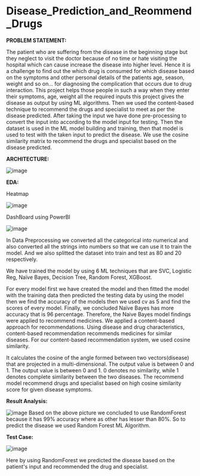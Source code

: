 # Disease_Prediction_and_Reommend_Drugs


**PROBLEM STATEMENT:**

The patient who are suffering from the disease in the beginning stage but they neglect to visit the doctor because of no time or hate visiting the hospital which can cause increase the disease into higher level. Hence it is a challenge to find out the which drug is consumed for which disease based on the symptoms and other personal details of the patients age, season, weight and so on... for diagnosing the complication that occurs due to drug interaction.
This project helps those people in such a way when they enter their symptoms, age, weight all the required inputs this project gives the disease as output by using ML algorithms. Then we used the content-based technique to recommend the drugs and specialist to meet as per the disease predicted. After taking the input we have done pre-processing to convert the input into according to the model input for testing. Then the dataset is used in the ML model building and training, then that model is used to test with the taken input to predict the disease. We use the cosine similarity matrix to recommend the drugs and specialist based on the disease predicted.


**ARCHITECTURE:**

![image](https://github.com/Vedavathi-nalla/Disease_Prediction_and_Reommend_Drugs/assets/68542087/f4de820c-b27e-4ec0-a323-e4857050fb22)


**EDA:**

Heatmap

![image](https://github.com/Vedavathi-nalla/Disease_Prediction_and_Reommend_Drugs/assets/68542087/3d573abe-a802-4c18-936b-0db26c57e8f7)



DashBoard using PowerBI

![image](https://github.com/Vedavathi-nalla/Disease_Prediction_and_Reommend_Drugs/assets/68542087/868b70c0-fcb8-4a8d-a629-1014eebd870d)



In Data Preprocessing we converted all the categorical into numerical and also converted all the strings into numbers so that we can use it to train the model. And we also splitted the dataset into train and test as 80 and 20 respectively.

We have trained the model by using 6 ML techniques that are SVC, Logistic Reg, Naïve Bayes, Decision Tree, Random Forest, XGBoost. 

For every model first we have created the model and then fitted the model with the training data then predicted the testing data by using the model then we find the accuracy of the models then we used cv as 5 and find the scores of every model. Finally, we concluded Naïve Bayes has more accuracy that is 96 percentage. Therefore, the Naive Bayes model findings were applied to recommend medicines. We applied a content-based approach for recommendations. Using disease and drug characteristics, content-based recommendation recommends medicines for similar diseases. For our content-based recommendation system, we used cosine similarity.

It calculates the cosine of the angle formed between two vectors(disease) that are projected in a multi-dimensional. The output value is between 0 and 1.
The output value is between 0 and 1. 0 denotes no similarity, while 1 denotes complete similarity between the two diseases. The recommend model recommend drugs and specialist based on high cosine similarity score for given disease symptoms.  


**Result Analysis:**

![image](https://github.com/Vedavathi-nalla/Disease_Prediction_and_Reommend_Drugs/assets/68542087/04772455-a795-4a3a-982e-6cc00f1708e0)
Based on the above picture we concluded to use RandomForest because it has 99% accuracy where as other has lesser than 80%. So to predict the disease we used Random Forest ML Algorithm.


**Test Case:**

![image](https://github.com/Vedavathi-nalla/Disease_Prediction_and_Reommend_Drugs/assets/68542087/23058c0b-cbd5-4efc-8885-62fc75bbe651)

Here by using RandomForest we predicted the disease based on the patient's input and recommended the drug and specialist.

